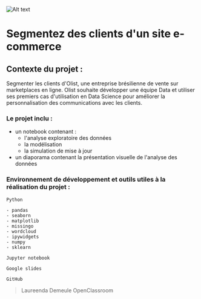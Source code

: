 ![Alt text](https://d3hw41hpah8tvx.cloudfront.net/images/logo_2_a73e338e6b.svg)

# Segmentez des clients d'un site e-commerce

## Contexte du projet : 
Segmenter les clients d'Olist, une entreprise brésilienne de vente sur marketplaces en ligne. Olist souhaite développer une équipe Data et utiliser ses premiers cas d'utilisation en Data Science pour améliorer la personnalisation des communications avec les clients. 

### Le projet inclu :

- un notebook contenant :
    - l'analyse exploratoire des données
    - la modélisation
    - la simulation de mise à jour
- un diaporama contenant la présentation visuelle de l'analyse des données

### Environnement de développement et outils utiles à la réalisation du projet :

`Python`

    - pandas
    - seaborn
    - matplotlib 
    - missingo
    - wordcloud
    - ipywidgets
    - numpy
    - sklearn
    
`Jupyter notebook`

`Google slides` 

`GitHub` 

> Laureenda Demeule
> OpenClassroom